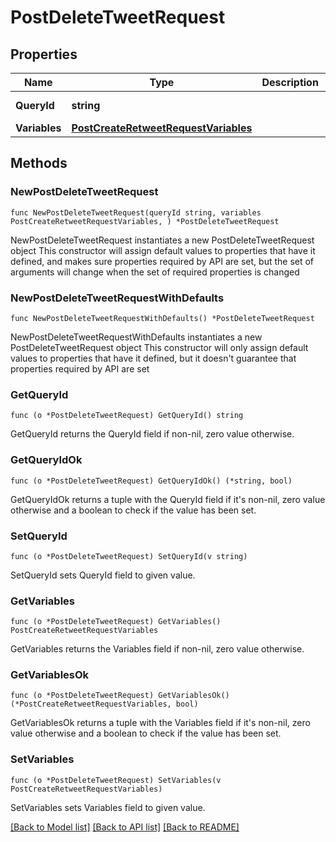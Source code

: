 # PostDeleteTweetRequest

## Properties

Name | Type | Description | Notes
------------ | ------------- | ------------- | -------------
**QueryId** | **string** |  | [default to "VaenaVgh5q5ih7kvyVjgtg"]
**Variables** | [**PostCreateRetweetRequestVariables**](PostCreateRetweetRequestVariables.md) |  | 

## Methods

### NewPostDeleteTweetRequest

`func NewPostDeleteTweetRequest(queryId string, variables PostCreateRetweetRequestVariables, ) *PostDeleteTweetRequest`

NewPostDeleteTweetRequest instantiates a new PostDeleteTweetRequest object
This constructor will assign default values to properties that have it defined,
and makes sure properties required by API are set, but the set of arguments
will change when the set of required properties is changed

### NewPostDeleteTweetRequestWithDefaults

`func NewPostDeleteTweetRequestWithDefaults() *PostDeleteTweetRequest`

NewPostDeleteTweetRequestWithDefaults instantiates a new PostDeleteTweetRequest object
This constructor will only assign default values to properties that have it defined,
but it doesn't guarantee that properties required by API are set

### GetQueryId

`func (o *PostDeleteTweetRequest) GetQueryId() string`

GetQueryId returns the QueryId field if non-nil, zero value otherwise.

### GetQueryIdOk

`func (o *PostDeleteTweetRequest) GetQueryIdOk() (*string, bool)`

GetQueryIdOk returns a tuple with the QueryId field if it's non-nil, zero value otherwise
and a boolean to check if the value has been set.

### SetQueryId

`func (o *PostDeleteTweetRequest) SetQueryId(v string)`

SetQueryId sets QueryId field to given value.


### GetVariables

`func (o *PostDeleteTweetRequest) GetVariables() PostCreateRetweetRequestVariables`

GetVariables returns the Variables field if non-nil, zero value otherwise.

### GetVariablesOk

`func (o *PostDeleteTweetRequest) GetVariablesOk() (*PostCreateRetweetRequestVariables, bool)`

GetVariablesOk returns a tuple with the Variables field if it's non-nil, zero value otherwise
and a boolean to check if the value has been set.

### SetVariables

`func (o *PostDeleteTweetRequest) SetVariables(v PostCreateRetweetRequestVariables)`

SetVariables sets Variables field to given value.



[[Back to Model list]](../README.md#documentation-for-models) [[Back to API list]](../README.md#documentation-for-api-endpoints) [[Back to README]](../README.md)


